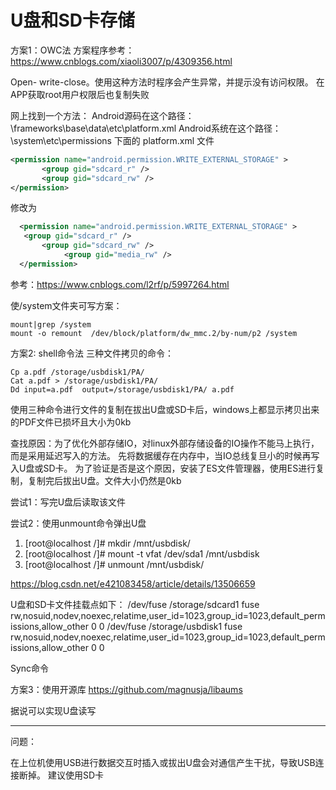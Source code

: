 # U盘和SD卡存储



方案1：OWC法
方案程序参考：
https://www.cnblogs.com/xiaoli3007/p/4309356.html

Open- write-close。使用这种方法时程序会产生异常，并提示没有访问权限。
在APP获取root用户权限后也复制失败

网上找到一个方法：
Android源码在这个路径：\frameworks\base\data\etc\platform.xml
Android系统在这个路径：\system\etc\permissions  下面的 platform.xml 文件
``` xml
<permission name="android.permission.WRITE_EXTERNAL_STORAGE" >
	   <group gid="sdcard_r" />
	   <group gid="sdcard_rw" />
</permission>
```

修改为
``` xml
  <permission name="android.permission.WRITE_EXTERNAL_STORAGE" >
   <group gid="sdcard_r" />
       <group gid="sdcard_rw" />
			<group gid="media_rw" />
  </permission>
```
参考：https://www.cnblogs.com/l2rf/p/5997264.html

使/system文件夹可写方案：
``` shell
mount|grep /system
mount -o remount  /dev/block/platform/dw_mmc.2/by-num/p2 /system
```


方案2: shell命令法
三种文件拷贝的命令：
``` shell
Cp a.pdf /storage/usbdisk1/PA/
Cat a.pdf > /storage/usbdisk1/PA/
Dd input=a.pdf  output=/storage/usbdisk1/PA/ a.pdf
```
使用三种命令进行文件的复制在拔出U盘或SD卡后，windows上都显示拷贝出来的PDF文件已损坏且大小为0kb

查找原因：为了优化外部存储IO，对linux外部存储设备的IO操作不能马上执行，而是采用延迟写入的方法。
先将数据缓存在内存中，当IO总线复旦小的时候再写入U盘或SD卡。
为了验证是否是这个原因，安装了ES文件管理器，使用ES进行复制，复制完后拔出U盘。文件大小仍然是0kb


尝试1：写完U盘后读取该文件

尝试2：使用unmount命令弹出U盘
1.	[root@localhost /]# mkdir /mnt/usbdisk/
2.	[root@localhost /]# mount -t vfat /dev/sda1 /mnt/usbdisk
3.	[root@localhost /]# unmount /mnt/usbdisk/

https://blog.csdn.net/e421083458/article/details/13506659

U盘和SD卡文件挂载点如下：
/dev/fuse /storage/sdcard1 fuse rw,nosuid,nodev,noexec,relatime,user_id=1023,group_id=1023,default_permissions,allow_other 0 0
/dev/fuse /storage/usbdisk1 fuse rw,nosuid,nodev,noexec,relatime,user_id=1023,group_id=1023,default_permissions,allow_other 0 0

Sync命令

方案3：使用开源库
https://github.com/magnusja/libaums

据说可以实现U盘读写



________________________________________

问题：

在上位机使用USB进行数据交互时插入或拔出U盘会对通信产生干扰，导致USB连接断掉。
建议使用SD卡
